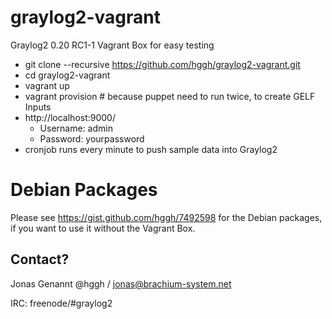 graylog2-vagrant
================

Graylog2 0.20 RC1-1 Vagrant Box for easy testing

 * git clone --recursive https://github.com/hggh/graylog2-vagrant.git
 * cd graylog2-vagrant
 * vagrant up
 * vagrant provision # because puppet need to run twice, to create GELF Inputs
 * http://localhost:9000/
   * Username: admin
   * Password: yourpassword
 * cronjob runs every minute to push sample data into Graylog2


Debian Packages
=========================

Please see https://gist.github.com/hggh/7492598 for the Debian packages, if you want to use it without the Vagrant Box.

Contact?
--------------

Jonas Genannt @hggh / jonas@brachium-system.net

IRC:
freenode/#graylog2
